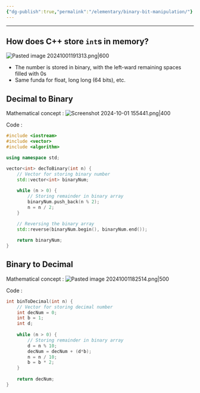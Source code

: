 ```yaml
---
{"dg-publish":true,"permalink":"/elementary/binary-bit-manipulation/"}
---
```


***
## How does C++ store `int`s in memory?
![Pasted image 20241001191313.png|600](/img/user/Attachments/Pasted%20image%2020241001191313.png)
- The number is stored in binary, with the left-ward remaining spaces filled with 0s
- Same funda for float, long long (64 bits), etc.

## Decimal to Binary

Mathematical concept :
![Screenshot 2024-10-01 155441.png|400](/img/user/Attachments/Screenshot%202024-10-01%20155441.png)

Code :
```cpp
#include <iostream>
#include <vector>
#include <algorithm>

using namespace std;

vector<int> decToBinary(int n) {
    // Vector for storing binary number
    std::vector<int> binaryNum;
    
    while (n > 0) {
        // Storing remainder in binary array
        binaryNum.push_back(n % 2);
        n = n / 2;
    }

    // Reversing the binary array
    std::reverse(binaryNum.begin(), binaryNum.end());
    
    return binaryNum;
}
```

## Binary to Decimal

Mathematical concept :
![Pasted image 20241001182514.png|500](/img/user/Attachments/Pasted%20image%2020241001182514.png)

Code :
```cpp
int binToDecimal(int n) {
    // Vector for storing decimal number 
    int decNum = 0;
    int b = 1;
    int d;
    
    while (n > 0) {
        // Storing remainder in binary array
        d = n % 10;
        decNum = decNum + (d*b);
        n = n / 10;
        b = b * 2;
    }
    
    return decNum;
}
```


